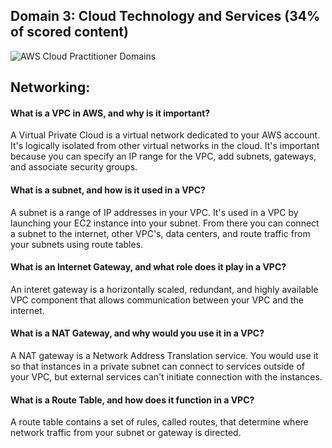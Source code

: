 ## Domain 3: Cloud Technology and Services (34% of scored content)

![AWS Cloud Practitioner Domains](https://github.com/emiliedionisio/aws-cloud-practitioner-C02/blob/main/3-cloudtech.png)

## Networking:

#### What is a VPC in AWS, and why is it important?

A Virtual Private Cloud is a virtual network dedicated to your AWS account. It's logically isolated from other virtual networks in the cloud. It's important because you can specify an IP range for the VPC, add subnets, gateways, and associate security groups.

#### What is a subnet, and how is it used in a VPC?

A subnet is a range of IP addresses in your VPC. It's used in a VPC by launching your EC2 instance into your subnet. From there you can connect a subnet to the internet, other VPC's, data centers, and route traffic from your subnets using route tables.

#### What is an Internet Gateway, and what role does it play in a VPC?
An interet gateway is a horizontally scaled, redundant, and highly available VPC component that allows communication between your VPC and the internet.

#### What is a NAT Gateway, and why would you use it in a VPC?

A NAT gateway is a Network Address Translation service. You would use it so that instances in a private subnet can connect to services outside of your VPC, but external services can't initiate connection with the instances.

#### What is a Route Table, and how does it function in a VPC?

A route table contains a set of rules, called routes, that determine where network traffic from your subnet or gateway is directed.
